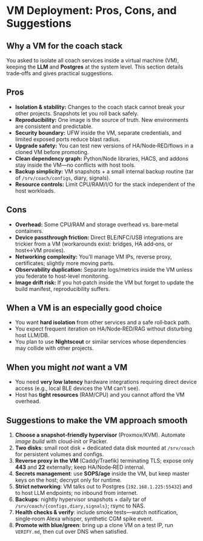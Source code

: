 # VM Deployment: Pros, Cons, and Suggestions

## Why a VM for the coach stack
You asked to isolate all coach services inside a virtual machine (VM), keeping the **LLM** and **Postgres** at the system level. This section details trade‑offs and gives practical suggestions.

## Pros
- **Isolation & stability:** Changes to the coach stack cannot break your other projects. Snapshots let you roll back safely.
- **Reproducibility:** One image is the source of truth. New environments are consistent and predictable.
- **Security boundary:** UFW inside the VM, separate credentials, and limited exposed ports reduce blast radius.
- **Upgrade safety:** You can test new versions of HA/Node‑RED/flows in a cloned VM before promoting.
- **Clean dependency graph:** Python/Node libraries, HACS, and addons stay inside the VM—no conflicts with host tools.
- **Backup simplicity:** VM snapshots + a small internal backup routine (tar of `/srv/coach/configs`, diary, signals).
- **Resource controls:** Limit CPU/RAM/I/O for the stack independent of the host workloads.

## Cons
- **Overhead:** Some CPU/RAM and storage overhead vs. bare‑metal containers.
- **Device passthrough friction:** Direct BLE/NFC/USB integrations are trickier from a VM (workarounds exist: bridges, HA add‑ons, or host↔VM proxies).
- **Networking complexity:** You’ll manage VM IPs, reverse proxy, certificates; slightly more moving parts.
- **Observability duplication:** Separate logs/metrics inside the VM unless you federate to host-level monitoring.
- **Image drift risk:** If you hot‑patch inside the VM but forget to update the build manifest, reproducibility suffers.

## When a VM is an especially good choice
- You want **hard isolation** from other services and a safe roll‑back path.
- You expect frequent iteration on HA/Node‑RED/RAG without disturbing host LLM/DB.
- You plan to use **Nightscout** or similar services whose dependencies may collide with other projects.

## When you might *not* want a VM
- You need **very low latency** hardware integrations requiring direct device access (e.g., local BLE devices the VM can’t see).
- Host has **tight resources** (RAM/CPU) and you cannot afford the VM overhead.

## Suggestions to make the VM approach smooth
1. **Choose a snapshot‑friendly hypervisor** (Proxmox/KVM). Automate *image build* with cloud‑init or Packer.
2. **Two disks**: small root disk + dedicated data disk mounted at `/srv/coach` for persistent volumes and configs.
3. **Reverse proxy in the VM** (Caddy/Traefik) terminating TLS; expose only **443** and **22** externally; keep HA/Node‑RED internal.
4. **Secrets management**: use **SOPS/age** inside the VM, but keep master keys on the host; decrypt only for runtime.
5. **Strict networking**: VM talks out to Postgres (`192.168.1.225:55432`) and to host LLM endpoints; no inbound from internet.
6. **Backups**: nightly hypervisor snapshots + daily tar of `/srv/coach/{configs,diary,signals}`; rsync to NAS.
7. **Health checks & verify**: include smoke tests—watch notification, single‑room Alexa whisper, synthetic CGM spike event.
8. **Promote with blue/green**: bring up a clone VM on a test IP, run `VERIFY.md`, then cut over DNS when satisfied.
